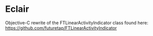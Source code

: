 # Eclair
Objective-C rewrite of the FTLinearActivityIndicator class found here: https://github.com/futuretap/FTLinearActivityIndicator
